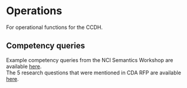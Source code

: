 # Operations

For operational functions for the CCDH.

## Competency queries

Example competency queries from the NCI Semantics Workshop are available [here](https://docs.google.com/spreadsheets/d/1jVai85S3CYsQXcOpxk1KlxcUNLJS0y1ag8Q5x_hK93Y/edit#gid=1458881393).  
The 5 research questions that were mentioned in CDA RFP are available [here](https://docs.google.com/document/d/1hPXfyeUaaEPNcH-qbUIqiyIOwEN2rT6Oj_Ym_KQrSks/edit?folder=1w8GwH4L3SyvAbwjHsZQfemFeUupii5Fy).
